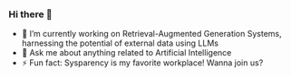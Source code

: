 ### Hi there 👋

- 🔭 I’m currently working on Retrieval-Augmented Generation Systems, harnessing the potential of external data using LLMs
- 💬 Ask me about anything related to Artificial Intelligence
- ⚡ Fun fact: Sysparency is my favorite workplace! Wanna join us?
